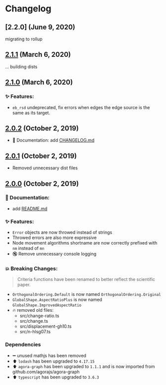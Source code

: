 # Changelog

## [2.2.0] (June 9, 2020)

migrating to rollup

## [2.1.1] (March 6, 2020)

... building dists

## [2.1.0] (March 6, 2020)

### ✨ Features:

- `eb_rsd` undeprecated, fix errors when edges the edge source is the same as its target.

## [2.0.2] (October 2, 2019)

- 📝 Documentation: add [CHANGELOG.md](./CHANGELOG.md)

## [2.0.1] (October 2, 2019)

- Removed unnecessary dist files

## [2.0.0] (October 2, 2019)

### 📝 Documentation:

- add [README.md](./README.md)

### ✨ Features:

- `Error` objects are now throwed instead of strings
- Throwed errors are also more expressive
- Node movement algorithms shortname are now correctly prefixed with `nm` instead of `mn`
- 🔇 Remove unnecessary console logging

### 💥 Breaking Changes:

> Criteria functions have been renamed to better reflect the scientific paper.

- `OrthogonalOrdering.Default` is now named `OrthogonalOrdering.Original`
- `GlobalShape.AspectRatioPlus` is now named `GlobalShape.ImprovedAspectRatio`
- 🔥 removed old files:
  - src/change-ratio.ts
  - src/change.ts
  - src/displacement-gh10.ts
  - src/n-hlsg07.ts

### Dependencies

- ➖ unused mathjs has been removed
- ⬆️ `lodash` has been upgraded to `4.17.15`
- ⬆️ `agora-graph` has been upgraded to `1.1.1` and is now imported from github.com/agorajs/agora-graph
- ⬆️ `typescript` has been upgraded to `3.6.3`

[2.1.1]: https://github.com/agorajs/agora-criteria/compare/2.1.0...2.1.1
[2.1.0]: https://github.com/agorajs/agora-criteria/compare/2.0.2...2.1.0
[2.0.2]: https://github.com/agorajs/agora-criteria/compare/2.0.1...2.0.2
[2.0.1]: https://github.com/agorajs/agora-criteria/compare/2.0.0...2.0.1
[2.0.0]: https://github.com/agorajs/agora-criteria/compare/1.0.2...2.0.0
